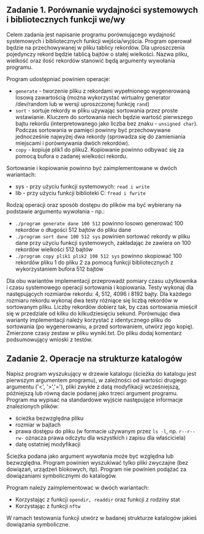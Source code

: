 ## Zadanie 1. Porównanie wydajności systemowych i bibliotecznych funkcji we/wy
Celem zadania jest napisanie programu porównującego wydajność systemowych i bibliotecznych funkcji wejścia/wyjścia. Program operował będzie na przechowywanej w pliku tablicy rekordów. 
Dla uproszczenia pojedynczy rekord będzie tablicą bajtów o stałej wielkości. 
Nazwa pliku, wielkość oraz ilość rekordów stanowić będą argumenty wywołania programu.

Program udostępniać powinien operacje:
- ```generate``` - tworzenie pliku z rekordami wypełnionego wygenerowaną losową zawartością (można wykorzystać wirtualny generator /dev/random lub w wersji uproszczonej funkcję ```rand```)
- ```sort``` - sortuje rekordy w pliku używając sortowania przez proste wstawianie. Kluczem do sortowania niech będzie wartość pierwszego bajtu rekordu (interpretowanego jako liczba bez znaku - ```unsigned char```). 
Podczas sortowania w pamięci powinny być przechowywane jednocześnie najwyżej dwa rekordy (sprowadza się do zamieniania miejscami i porównywania dwóch rekordów).
- ```copy``` - kopiuje plik1 do pliku2. Kopiowanie powinno odbywać się za pomocą bufora o zadanej wielkości rekordu.

Sortowanie i kopiowanie powinno być zaimplementowane w dwóch wariantach:
- sys - przy użyciu funkcji systemowych: ```read i write```
- lib - przy użyciu funkcji biblioteki C: ```fread i fwrite```

Rodzaj operacji oraz sposób dostępu do plików ma być wybierany na podstawie argumentu wywołania - np.:
- ```./program generate dane 100 512``` powinno losowo generować 100 rekordów o długości 512 bajtów do pliku dane
- ```./program sort dane 100 512 sys``` powinien sortować rekordy w pliku dane przy użyciu funkcji systemowych, zakładając że zawiera on 100 rekordów wielkości 512 bajtów
- ```./program copy plik1 plik2 100 512 sys``` powinno skopiować 100 rekordów pliku 1 do pliku 2 za pomocą funkcji bibliotecznych z wykorzystaniem bufora 512 bajtów

Dla obu wariantów implementacji przeprowadź pomiary czasu użytkownika i czasu systemowego operacji sortowania i kopiowania. 
Testy wykonaj dla następujących rozmiarów rekordu: 4, 512, 4096 i 8192 bajty. Dla każdego rozmiaru rekordu wykonaj dwa testy różniące się liczbą rekordów w sortowanym pliku. 
Liczby rekordów dobierz tak, by czas sortowania mieścił się w przedziale od kilku do kilkudziesięciu sekund. 
Porównując dwa warianty implementacji należy korzystać z identycznego pliku do sortowania (po wygenerowaniu, a przed sortowaniem, utwórz jego kopię). 
Zmierzone czasy zestaw w pliku wyniki.txt. Do pliku dodaj komentarz podsumowujący wnioski z testów.

## Zadanie 2. Operacje na strukturze katalogów
Napisz program wyszukujący w drzewie katalogu (ścieżka do katalogu jest pierwszym argumentem programu), w zależności od wartości drugiego argumentu ('<', '>','='), 
pliki zwykłe z datą modyfikacji wcześniejszą, późniejszą lub równą dacie podanej jako trzeci argument programu. 
Program ma wypisać na standardowe wyjście następujące informacje znalezionych plików:
-  ścieżka bezwzględna pliku
-  rozmiar w bajtach
- prawa dostępu do pliku (w formacie używanym przez ```ls -l```, np. ```r--r--rw-``` oznacza prawa odczytu dla wszystkich i zapisu dla właściciela)
- datę ostatniej modyfikacji

Ścieżka podana jako argument wywołania może być względna lub bezwzględna. Program powinien wyszukiwać tylko pliki zwyczajne (bez dowiązań, urządzeń blokowych, itp). 
Program nie powinien podążać za dowiązaniami symbolicznymi do katalogów.

Program należy zaimplementować w dwóch wariantach:
- Korzystając z funkcji ```opendir, readdir``` oraz funkcji z rodziny stat
- Korzystając z funkcji ```nftw``` 

W ramach testowania funkcji utwórz w badanej strukturze katalogów jakieś dowiązania symboliczne.
